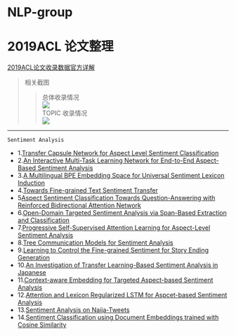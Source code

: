 # NLP-group
2019ACL 论文整理
=
[2019ACL论文收录数据官方详解](https://new.qq.com/rain/a/20190705A0LN64)</br>
>相关截图</br>
>>总体收录情况</br>
![](https://inews.gtimg.com/newsapp_bt/0/9595855502/1000)</br>
>>TOPIC 收录情况</br>
![](https://inews.gtimg.com/newsapp_bt/0/9595855503/1000)</br>
----
`Sentiment Analysis`

* 1.[Transfer Capsule Network for Aspect Level Sentiment Classification](https://www.aclweb.org/anthology/P19-1052/)</br>
* 2.[An Interactive Multi-Task Learning Network for End-to-End Aspect-Based Sentiment Analysis](https://arxiv.org/abs/1906.06906)</br>
* 3.[A Multilingual BPE Embedding Space for Universal Sentiment Lexicon Induction](https://www.aclweb.org/anthology/P19-1341/)</br>
* 4.[Towards Fine-grained Text Sentiment Transfer](https://www.aclweb.org/anthology/P19-1194/)</br>
* 5[Aspect Sentiment Classification Towards Question-Answering with Reinforced Bidirectional Attention Network](https://www.aclweb.org/anthology/P19-1345/)</br>
* 6.[Open-Domain Targeted Sentiment Analysis via Span-Based Extraction and Classification](https://www.aclweb.org/anthology/P19-1051/)</br>
* 7.[Progressive Self-Supervised Attention Learning for Aspect-Level Sentiment Analysis](https://www.aclweb.org/anthology/P19-1053/)</br>
* 8.[Tree Communication Models for Sentiment Analysis](https://www.aclweb.org/anthology/P19-1342/)</br>
* 9.[Learning to Control the Fine-grained Sentiment for Story Ending Generation](https://www.aclweb.org/anthology/P19-1603)</br>
* 10.[An Investigation of Transfer Learning-Based Sentiment Analysis in Japanese](https://www.aclweb.org/anthology/P19-1458.pdf)</br>
* 11.[Context-aware Embedding for Targeted Aspect-based Sentiment Analysis](https://www.aclweb.org/anthology/P19-1462/)</br>
* 12.[Attention and Lexicon Regularized LSTM for Aspcet-based Sentiment Analysis](https://www.aclweb.org/anthology/P19-2035/)</br>
* 13.[Sentiment Analysis on Naija-Tweets](https://www.aclweb.org/anthology/P19-2047)</br>
* 14.[Sentiment Classification using Document Embeddings trained with Cosine Similarity](https://www.aclweb.org/anthology/P19-2057)</br>
